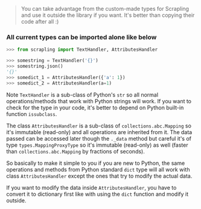 > You can take advantage from the custom-made types for Scrapling and use it outside the library if you want. It's better than copying their code after all :)

### All current types can be imported alone like below
```python
>>> from scrapling import TextHandler, AttributesHandler

>>> somestring = TextHandler('{}')
>>> somestring.json()
'{}'
>>> somedict_1 = AttributesHandler({'a': 1})
>>> somedict_2 = AttributesHandler(a=1)
```

Note `TextHandler` is a sub-class of Python's `str` so all normal operations/methods that work with Python strings will work.
If you want to check for the type in your code, it's better to depend on Python built-in function `issubclass`.

The class `AttributesHandler` is a sub-class of `collections.abc.Mapping` so it's immutable (read-only) and all operations are inherited from it. The data passed can be accessed later though the `._data` method but careful it's of type `types.MappingProxyType` so it's immutable (read-only) as well (faster than `collections.abc.Mapping` by fractions of seconds).

So basically to make it simple to you if you are new to Python, the same operations and methods from Python standard `dict` type will all work with class `AttributesHandler` except the ones that try to modify the actual data.

If you want to modify the data inside `AttributesHandler`, you have to convert it to dictionary first like with using the `dict` function and modify it outside.